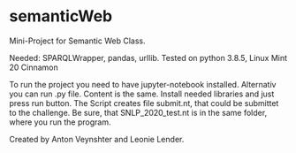 # semanticWeb
Mini-Project for Semantic Web Class.

Needed: SPARQLWrapper, pandas, urllib.
Tested on python 3.8.5, Linux Mint 20 Cinnamon

To run the project you need to have jupyter-notebook installed. Alternativ you can run .py file. Content is the same.
Install needed libraries and just press run button. 
The Script creates file submit.nt, that could be submittet to the challenge. 
Be sure, that SNLP_2020_test.nt is in the same folder, where you run the program.

Created by Anton Veynshter and Leonie Lender.
